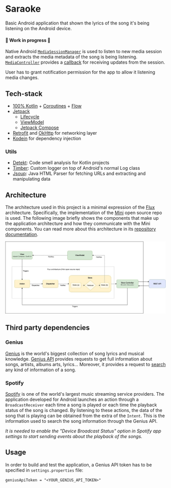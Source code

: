 # Saraoke
Basic Android application that shown the lyrics of the song it's being listening on the Android device.

#### 🚧 Work in progress 🚧

Native Android [`MediaSessionManager`](https://developer.android.com/reference/android/media/session/MediaSessionManager) is used to listen to new media session and extracts the media metadata of the song is being listening. [`MediaController`](https://developer.android.com/reference/android/media/session/MediaController) provides a [callback](https://developer.android.com/reference/android/media/session/MediaController.Callback) for receiving updates from the session.

User has to grant notification permission for the app to allow it listening media changes.

## Tech-stack
- [100% Kotlin](https://kotlinlang.org/) + [Coroutines](https://kotlinlang.org/docs/reference/coroutines-overview.html) + [Flow](https://kotlinlang.org/docs/flow.html)
- [Jetpack](https://developer.android.com/jetpack/)
    - [Lifecycle](https://developer.android.com/topic/libraries/architecture/lifecycle)
    - [ViewModel](https://developer.android.com/topic/libraries/architecture/viewmodel)
    - [Jetpack Compose](https://developer.android.com/jetpack/compose)
- [Retrofit](https://square.github.io/retrofit/) and [OkHttp](https://github.com/square/okhttp) for networking layer
- [Kodein](https://github.com/Kodein-Framework/Kodein-DI) for dependency injection

### Utils
- [Detekt](https://github.com/arturbosch/detekt): Code smell analysis for Kotlin projects
- [Timber](https://github.com/JakeWharton/timber): Custom logger on top of Android's normal Log class
- [Jsoup](https://jsoup.org/): Java HTML Parser for fetching URLs and extracting and manipulating data

## Architecture

The architecture used in this project is a minimal expression of the [Flux](https://facebook.github.io/flux/) architecture. Specifically, the implementation of the [Mini](https://github.com/hyperdevs-team/mini-kotlin) open source repo is used. The following image briefly shows the components that make up the application architecture and how they communicate with the Mini components. You can read more about this architecture in its [repository documentation](https://github.com/hyperdevs-team/mini-kotlin).

![Architecture](docs/app-architecture.jpg)

## Third party dependencies

### Genius

[Genius](https://genius.com/) is the world's biggest collection of song lyrics and musical knowledge. [Genius API](https://docs.genius.com/) provides requests to get full information about songs, artists, albums arts, lyrics... Moreover, it provides a request to [search](https://docs.genius.com/#search-h2) any kind of information of a song.

### Spotify

[Spotify](https://www.spotify.com/) is one of the world's largest music streaming service providers. The application developed for Android launches an action through a `BroadcastReceiver` each time a song is played or each time the playback status of the song is changed. By listening to these actions, the data of the song that is playing can be obtained from the extra of the `Intent`. This is the information used to search the song information through the Genius API.

*It is needed to enable the "Device Broadcast Status" option in Spotify app settings to start sending events about the playback of the songs.*

## Usage

In order to build and test the application, a Genius API token has to be specified in `settings.properties` file:
```
geniusApiToken = "<YOUR_GENIUS_API_TOKEN>"
```
